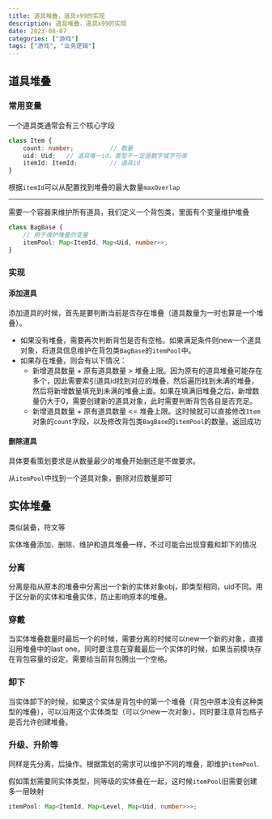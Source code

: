 ```yaml
---
title: 道具堆叠，道具x99的实现
description: 道具堆叠，道具x99的实现
date: 2023-08-07
categories: ["游戏"]
tags: ["游戏", "业务逻辑"]
---
```


## 道具堆叠

### 常用变量

一个道具类通常会有三个核心字段

```typescript
class Item {
    count: number;			// 数量
    uid: Uid;	// 道具唯一id，类型不一定是数字或字符串
    itemId: ItemId;			// 道具id
}
```

根据`itemId`可以从配置找到堆叠的最大数量`maxOverlap`

---

需要一个容器来维护所有道具，我们定义一个背包类，里面有个变量维护堆叠

```typescript
class BagBase {
    // 用于维护堆叠的变量
    itemPool: Map<ItemId, Map<Uid, number>>;
}
```

### 实现

#### 添加道具

添加道具的时候，首先是要判断当前是否存在堆叠（道具数量为一时也算是一个堆叠）。

- 如果没有堆叠，需要再次判断背包是否有空格。如果满足条件则new一个道具对象，将道具信息维护在背包类`BagBase`的`itemPool`中。
- 如果存在堆叠，则会有以下情况：
  - 新增道具数量 + 原有道具数量 > 堆叠上限。因为原有的道具堆叠可能存在多个，因此需要索引道具id找到对应的堆叠，然后遍历找到未满的堆叠，然后将新增数量填充到未满的堆叠上面。如果在填满旧堆叠之后，新增数量仍大于0，需要创建新的道具对象，此时需要判断背包各自是否充足。
  - 新增道具数量 + 原有道具数量 <= 堆叠上限。这时候就可以直接修改`Item`对象的`count`字段，以及修改背包类`BagBase`的`itemPool`的数量。返回成功

#### 删除道具

具体要看策划要求是从数量最少的堆叠开始删还是不做要求。

从`itemPool`中找到一个道具对象，删除对应数量即可

## 实体堆叠

类似装备，符文等

实体堆叠添加、删除、维护和道具堆叠一样，不过可能会出现穿戴和卸下的情况

### 分离

分离是指从原本的堆叠中分离出一个新的实体对象obj，即类型相同，uid不同。用于区分新的实体和堆叠实体，防止影响原本的堆叠。

### 穿戴

当实体堆叠数量时最后一个的时候，需要分离的时候可以new一个新的对象，直接沿用堆叠中的last one。同时要注意在穿戴最后一个实体的时候，如果当前模块存在背包容量的设定，需要给当前背包腾出一个空格。

### 卸下

当实体卸下的时候，如果这个实体是背包中的第一个堆叠（背包中原本没有这种类型的堆叠），可以沿用这个实体类型（可以少new一次对象）。同时要注意背包格子是否允许创建堆叠。

### 升级、升阶等

同样是先分离，后操作。根据策划的需求可以维护不同的堆叠，即维护`itemPool`.

假如策划需要同实体类型，同等级的实体叠在一起，这时候`itemPool`旧需要创建多一层映射

```typescript
itemPool: Map<ItemId, Map<Level, Map<Uid, number>>>;
```

